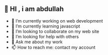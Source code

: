 ##  👋 HI , i am abdullah 



- 🔭 I’m currently working on  web development 
- 🌱 I’m currently learning javascript 
- 👯 I’m looking to collaborate on my web site 
- 🤔 I’m looking for help with  others
- 💬 Ask me about  my work 
- 📫 How to reach me: contact my account
